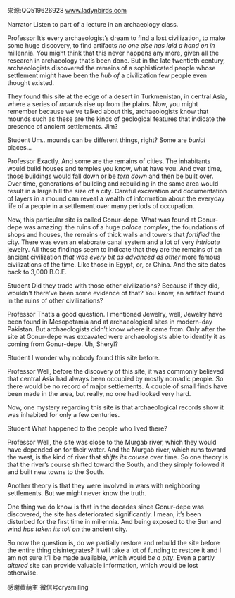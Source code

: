来源:QQ519626928 www.ladynbirds.com
  
Narrator 
Listen to part of a lecture in an archaeology class. 
  
Professor 
It’s every archaeologist’s dream to find a lost civilization, to make some huge discovery, to find artifacts *no one else has laid a hand on in* millennia. You might think that this never happens any more, given all the research in archaeology that’s been done. But in the late twentieth century, archaeologists discovered the remains of a sophisticated people whose settlement might have been the *hub of* a civilization few people even thought existed. 
  
They found this site at the edge of a desert in Turkmenistan, in central Asia, where a series of *mound*s rise up from the plains. Now, you might remember because we’ve talked about this, archaeologists know that mounds such as these are the kinds of geological features that indicate the presence of ancient settlements. Jim? 
  
Student 
Um…mounds can be different things, right? Some are *burial* places… 
  
Professor 
Exactly. And some are the remains of cities. The inhabitants would build houses and temples you know, what have you. And over time, those buildings would fall down or be *torn down* and then be built over. Over time, generations of building and rebuilding in the same area would result in a large hill the size of a city. Careful excavation and documentation of layers in a mound can reveal a wealth of information about the everyday life of a people in a settlement over many periods of occupation. 
  
Now, this particular site is called Gonur-depe. What was found at Gonur-depe was amazing: the ruins of a huge *palace* *complex*, the foundations of shops and houses, the remains of thick walls and towers that *fortified* the city. There was even an elaborate canal system and a lot of very *intricate* jewelry. All these findings seem to indicate that they are the remains of an ancient civilization *that was every bit as advanced as other* more famous civilizations of the time. Like those in Egypt, or, or China. And the site dates back to 3,000 B.C.E. 
  
Student 
Did they trade with those other civilizations? Because if they did, wouldn’t there’ve been some evidence of that? You know, an artifact found in the ruins of other civilizations? 
  
Professor 
That’s a good question. I mentioned Jewelry, well, Jewelry have been found in Mesopotamia and at archaeological sites in modern-day Pakistan. But archaeologists didn’t know where it came from. Only after the site at Gonur-depe was excavated were archaeologists able to identify it as coming from Gonur-depe. Uh, Sheryl? 
  
Student 
I wonder why nobody found this site before. 
  
Professor 
Well, before the discovery of this site, it was commonly believed that central Asia had always been occupied by mostly nomadic people. So there would be no record of major settlements. A couple of small finds have been made in the area, but really, no one had looked very hard. 
  
Now, one mystery regarding this site is that archaeological records show it was inhabited for only a few centuries. 
  
Student 
What happened to the people who lived there? 
  
Professor 
Well, the site was close to the Murgab river, which they would have depended on for their water. And the Murgab river, which runs toward the west, is the kind of river that *shifts its course* over time. So one theory is that the river’s course shifted toward the South, and they simply followed it and built new towns to the South. 
  
Another theory is that they were involved in wars with neighboring settlements. But we might never know the truth. 
  
One thing we do know is that in the decades since Gonur-depe was discovered, the site has deteriorated significantly. I mean, it’s been disturbed for the first time in millennia. And being exposed to the Sun and wind *has taken its toll on* the ancient city. 
  
So now the question is, do we partially restore and rebuild the site before the entire thing disintegrates? It will take a lot of funding to restore it and I am not sure it’ll be made available, which would *be a pity*. Even a partly *altered* site can provide valuable information, which would be lost otherwise. 

感谢黄萌主 微信号crysmiling